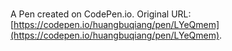# 

A Pen created on CodePen.io. Original URL: [https://codepen.io/huangbuqiang/pen/LYeQmem](https://codepen.io/huangbuqiang/pen/LYeQmem).


